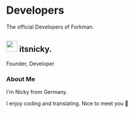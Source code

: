 # Developers

The official Developers of Forkman.

## <div class="heading"><img src="https://cdn.discordapp.com/avatars/729343563401265193/52aa5e4e6c8d3282476dc6f3e76b35c0.png" width="30" height="30" class="rounded-corners">&nbsp;itsnicky.</div>

Founder, Developer

### About Me

I'm Nicky from Germany.

I enjoy coding and translating. Nice to meet you 👋
